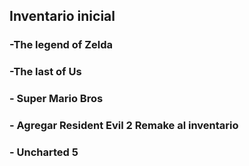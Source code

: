## Inventario inicial
### -The legend of Zelda
### -The last of Us
### - Super Mario Bros
### - Agregar Resident Evil 2 Remake al inventario
### - Uncharted 5
